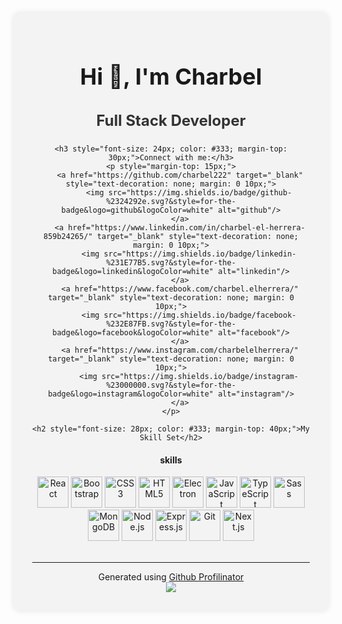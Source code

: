 <div style="background-color: #f3f3f3; padding: 30px; text-align: center; border-radius: 10px; margin: 20px auto; box-shadow: 0px 0px 10px 0px rgba(0,0,0,0.1);">
    <h1 style="font-size: 36px;">Hi 👋, I'm Charbel</h1>
    <h3 style="font-size: 24px; color: #333;">Full Stack Developer</h3>

    <h3 style="font-size: 24px; color: #333; margin-top: 30px;">Connect with me:</h3>
    <p style="margin-top: 15px;">
        <a href="https://github.com/charbel222" target="_blank" style="text-decoration: none; margin: 0 10px;">
            <img src="https://img.shields.io/badge/github-%2324292e.svg?&style=for-the-badge&logo=github&logoColor=white" alt="github"/>
        </a>
        <a href="https://www.linkedin.com/in/charbel-el-herrera-859b24265/" target="_blank" style="text-decoration: none; margin: 0 10px;">
            <img src="https://img.shields.io/badge/linkedin-%231E77B5.svg?&style=for-the-badge&logo=linkedin&logoColor=white" alt="linkedin"/>
        </a>
        <a href="https://www.facebook.com/charbel.elherrera/" target="_blank" style="text-decoration: none; margin: 0 10px;">
            <img src="https://img.shields.io/badge/facebook-%232E87FB.svg?&style=for-the-badge&logo=facebook&logoColor=white" alt="facebook"/>
        </a>
        <a href="https://www.instagram.com/charbelelherrera/" target="_blank" style="text-decoration: none; margin: 0 10px;">
            <img src="https://img.shields.io/badge/instagram-%23000000.svg?&style=for-the-badge&logo=instagram&logoColor=white" alt="instagram"/>
        </a>
    </p>

    <h2 style="font-size: 28px; color: #333; margin-top: 40px;">My Skill Set</h2>


<div align="center">
  <h4>skills</h4>
  <img src="https://profilinator.rishav.dev/skills-assets/react-original-wordmark.svg" alt="React" height="50"/>
  <img src="https://profilinator.rishav.dev/skills-assets/bootstrap-plain.svg" alt="Bootstrap" height="50"/>
  <img src="https://profilinator.rishav.dev/skills-assets/css3-original-wordmark.svg" alt="CSS3" height="50"/>
  <img src="https://profilinator.rishav.dev/skills-assets/html5-original-wordmark.svg" alt="HTML5" height="50"/>
  <img src="https://profilinator.rishav.dev/skills-assets/electron-original.svg" alt="Electron" height="50"/>
  <img src="https://profilinator.rishav.dev/skills-assets/javascript-original.svg" alt="JavaScript" height="50"/>
  <img src="https://profilinator.rishav.dev/skills-assets/typescript-original.svg" alt="TypeScript" height="50"/>
  <img src="https://profilinator.rishav.dev/skills-assets/sass-original.svg" alt="Sass" height="50"/>
  <img src="https://profilinator.rishav.dev/skills-assets/mongodb-original-wordmark.svg" alt="MongoDB" height="50"/>
  <img src="https://profilinator.rishav.dev/skills-assets/nodejs-original-wordmark.svg" alt="Node.js" height="50"/>
  <img src="https://profilinator.rishav.dev/skills-assets/express-original-wordmark.svg" alt="Express.js" height="50"/>
  <img src="https://profilinator.rishav.dev/skills-assets/git-scm-icon.svg" alt="Git" height="50"/>
  <img src="https://cdn.worldvectorlogo.com/logos/nextjs-2.svg" alt="Next.js" height="50"/>


</div>

<br/>

---

<div align="center">Generated using <a href="https://profilinator.rishav.dev/" target="_blank">Github Profilinator</a></div>

<div align="center">
  <a href="https://www.buymeacoffee.com/rishavanand" target="_blank" style="display: inline-block;">
    <img src="https://img.shields.io/badge/Donate-Buy%20Me%20A%20Coffee-orange.svg?style=flat-square&logo=buymeacoffee" align="center"/>
  </a>
</div>
</div>
